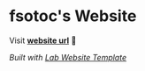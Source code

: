 
# fsotoc's Website

Visit **[website url](#)** 🚀

_Built with [Lab Website Template](https://greene-lab.gitbook.io/lab-website-template-docs)_
